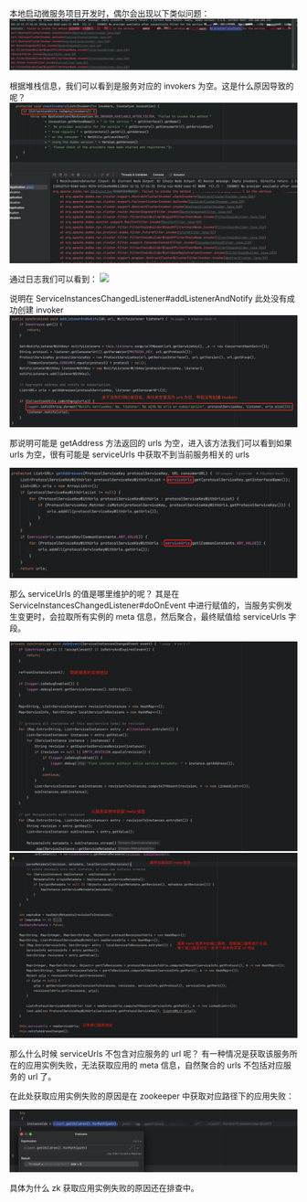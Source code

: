 本地启动微服务项目开发时，偶尔会出现以下类似问题：
![](./images/no-provider-available.png)

根据堆栈信息，我们可以看到是服务对应的 invokers 为空。这是什么原因导致的呢？
![](./images/error-stack.png)

通过日志我们可以看到：
![](i/images/log.png)

说明在 ServiceInstancesChangedListener#addListenerAndNotify 此处没有成功创建 invoker
![](./images/log-2.png)

那说明可能是 getAddress 方法返回的 urls 为空，进入该方法我们可以看到如果 urls 为空，很有可能是 serviceUrls 中获取不到当前服务相关的 urls

![](./images/serviceInstancesChangedListenergetAddresses.png)

那么 serviceUrls 的值是哪里维护的呢？
其是在 ServiceInstancesChangedListener#doOnEvent 中进行赋值的，当服务实例发生变更时，会拉取所有实例的 meta 信息，然后聚合，最终赋值给 serviceUrls 字段。

![](./images/serviceInstancesChangedListenerdoOnEvent-1.png)
![](./images/serviceInstancesChangedListenerdoOnEvent-2.png)

那么什么时候 serviceUrls 不包含对应服务的 url 呢？
有一种情况是获取该服务所在的应用实例失败，无法获取应用的 meta 信息，自然聚合的 urls 不包括对应服务的 url 了。

在此处获取应用实例失败的原因是在 zookeeper 中获取对应路径下的应用失败：

![](./images/zk-get-instances-fail.jpg)

具体为什么 zk 获取应用实例失败的原因还在排查中。
